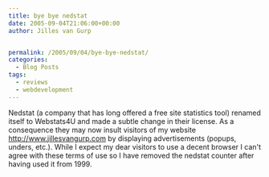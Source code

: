 ```yaml
---
title: bye bye nedstat
date: 2005-09-04T21:06:00+00:00
author: Jilles van Gurp


permalink: /2005/09/04/bye-bye-nedstat/
categories:
  - Blog Posts
tags:
  - reviews
  - webdevelopment
---
```

 Nedstat (a company that has long offered a free site statistics tool) renamed itself to Webstats4U and made a subtle change in their license. As a consequence they may now insult visitors of my website http://www.jillesvangurp.com by displaying advertisements (popups, unders, etc.). While I expect my dear visitors to use a decent browser I can't agree with these terms of use so I have removed the nedstat counter after having used it from 1999. 
